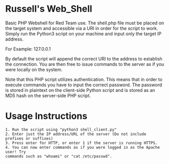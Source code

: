 # Russell's Web_Shell
Basic PHP Webshell for Red Team use. The shell.php file must be placed on the target system and accessible via a URI in order for the script to work. Simply run the Python3 script on your machine and input only the target IP address.

For Example:
  127.0.0.1
  
By default the script will append the correct URI to the address to establish the connection. You are then free to issue commands to the server as if you were locally on the system.

Note that this PHP script utilizes authentication. This means that in order to execute commands you have to input the correct password. The password is stored in plaintext on the client-side Python script and is stored as an MD5 hash on the server-side PHP script.

# Usage Instructions
    1. Run the script using "python3 shell_client.py"
    2. Enter just the IP address/URL of the server (Do not include prefixes or suffixes)
    3. Press enter for HTTP, or enter 1 if the server is running HTTPS.
    4. You can now enter commands as if you were logged in as the Apache user! Try
    commands such as "whoami" or "cat /etc/passwd".
